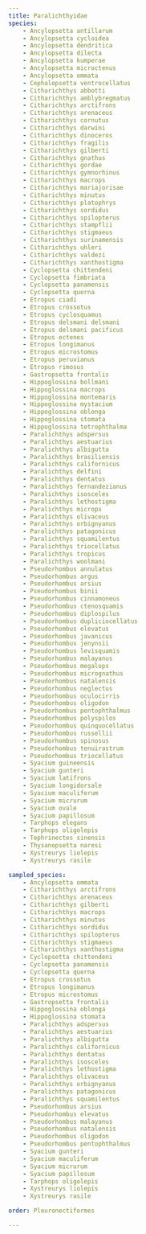 ```yaml
---
title: Paralichthyidae
species:
    - Ancylopsetta antillarum
    - Ancylopsetta cycloidea
    - Ancylopsetta dendritica
    - Ancylopsetta dilecta
    - Ancylopsetta kumperae
    - Ancylopsetta microctenus
    - Ancylopsetta ommata
    - Cephalopsetta ventrocellatus
    - Citharichthys abbotti
    - Citharichthys amblybregmatus
    - Citharichthys arctifrons
    - Citharichthys arenaceus
    - Citharichthys cornutus
    - Citharichthys darwini
    - Citharichthys dinoceros
    - Citharichthys fragilis
    - Citharichthys gilberti
    - Citharichthys gnathus
    - Citharichthys gordae
    - Citharichthys gymnorhinus
    - Citharichthys macrops
    - Citharichthys mariajorisae
    - Citharichthys minutus
    - Citharichthys platophrys
    - Citharichthys sordidus
    - Citharichthys spilopterus
    - Citharichthys stampflii
    - Citharichthys stigmaeus
    - Citharichthys surinamensis
    - Citharichthys uhleri
    - Citharichthys valdezi
    - Citharichthys xanthostigma
    - Cyclopsetta chittendeni
    - Cyclopsetta fimbriata
    - Cyclopsetta panamensis
    - Cyclopsetta querna
    - Etropus ciadi
    - Etropus crossotus
    - Etropus cyclosquamus
    - Etropus delsmani delsmani
    - Etropus delsmani pacificus
    - Etropus ectenes
    - Etropus longimanus
    - Etropus microstomus
    - Etropus peruvianus
    - Etropus rimosus
    - Gastropsetta frontalis
    - Hippoglossina bollmani
    - Hippoglossina macrops
    - Hippoglossina montemaris
    - Hippoglossina mystacium
    - Hippoglossina oblonga
    - Hippoglossina stomata
    - Hippoglossina tetrophthalma
    - Paralichthys adspersus
    - Paralichthys aestuarius
    - Paralichthys albigutta
    - Paralichthys brasiliensis
    - Paralichthys californicus
    - Paralichthys delfini
    - Paralichthys dentatus
    - Paralichthys fernandezianus
    - Paralichthys isosceles
    - Paralichthys lethostigma
    - Paralichthys microps
    - Paralichthys olivaceus
    - Paralichthys orbignyanus
    - Paralichthys patagonicus
    - Paralichthys squamilentus
    - Paralichthys triocellatus
    - Paralichthys tropicus
    - Paralichthys woolmani
    - Pseudorhombus annulatus
    - Pseudorhombus argus
    - Pseudorhombus arsius
    - Pseudorhombus binii
    - Pseudorhombus cinnamoneus
    - Pseudorhombus ctenosquamis
    - Pseudorhombus diplospilus
    - Pseudorhombus dupliciocellatus
    - Pseudorhombus elevatus
    - Pseudorhombus javanicus
    - Pseudorhombus jenynsii
    - Pseudorhombus levisquamis
    - Pseudorhombus malayanus
    - Pseudorhombus megalops
    - Pseudorhombus micrognathus
    - Pseudorhombus natalensis
    - Pseudorhombus neglectus
    - Pseudorhombus oculocirris
    - Pseudorhombus oligodon
    - Pseudorhombus pentophthalmus
    - Pseudorhombus polyspilos
    - Pseudorhombus quinquocellatus
    - Pseudorhombus russellii
    - Pseudorhombus spinosus
    - Pseudorhombus tenuirastrum
    - Pseudorhombus triocellatus
    - Syacium guineensis
    - Syacium gunteri
    - Syacium latifrons
    - Syacium longidorsale
    - Syacium maculiferum
    - Syacium micrurum
    - Syacium ovale
    - Syacium papillosum
    - Tarphops elegans
    - Tarphops oligolepis
    - Tephrinectes sinensis
    - Thysanopsetta naresi
    - Xystreurys liolepis
    - Xystreurys rasile

sampled_species:
    - Ancylopsetta ommata
    - Citharichthys arctifrons
    - Citharichthys arenaceus
    - Citharichthys gilberti
    - Citharichthys macrops
    - Citharichthys minutus
    - Citharichthys sordidus
    - Citharichthys spilopterus
    - Citharichthys stigmaeus
    - Citharichthys xanthostigma
    - Cyclopsetta chittendeni
    - Cyclopsetta panamensis
    - Cyclopsetta querna
    - Etropus crossotus
    - Etropus longimanus
    - Etropus microstomus
    - Gastropsetta frontalis
    - Hippoglossina oblonga
    - Hippoglossina stomata
    - Paralichthys adspersus
    - Paralichthys aestuarius
    - Paralichthys albigutta
    - Paralichthys californicus
    - Paralichthys dentatus
    - Paralichthys isosceles
    - Paralichthys lethostigma
    - Paralichthys olivaceus
    - Paralichthys orbignyanus
    - Paralichthys patagonicus
    - Paralichthys squamilentus
    - Pseudorhombus arsius
    - Pseudorhombus elevatus
    - Pseudorhombus malayanus
    - Pseudorhombus natalensis
    - Pseudorhombus oligodon
    - Pseudorhombus pentophthalmus
    - Syacium gunteri
    - Syacium maculiferum
    - Syacium micrurum
    - Syacium papillosum
    - Tarphops oligolepis
    - Xystreurys liolepis
    - Xystreurys rasile

order: Pleuronectiformes

---
```

